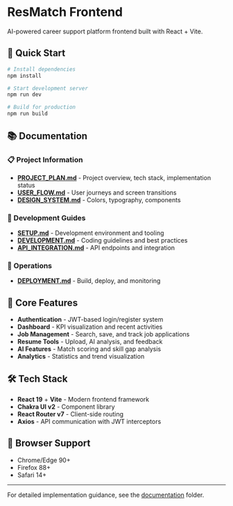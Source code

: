 # ResMatch Frontend

AI-powered career support platform frontend built with React + Vite.

## 🚀 Quick Start

```bash
# Install dependencies
npm install

# Start development server
npm run dev

# Build for production
npm run build
```

## 📚 Documentation

### 📋 Project Information

- **[PROJECT_PLAN.md](./docs/PROJECT_PLAN.md)** - Project overview, tech stack, implementation status
- **[USER_FLOW.md](./docs/USER_FLOW.md)** - User journeys and screen transitions
- **[DESIGN_SYSTEM.md](./docs/DESIGN_SYSTEM.md)** - Colors, typography, components

### 🔧 Development Guides

- **[SETUP.md](./docs/SETUP.md)** - Development environment and tooling
- **[DEVELOPMENT.md](./docs/DEVELOPMENT.md)** - Coding guidelines and best practices
- **[API_INTEGRATION.md](./docs/API_INTEGRATION.md)** - API endpoints and integration

### 🚢 Operations

- **[DEPLOYMENT.md](./docs/DEPLOYMENT.md)** - Build, deploy, and monitoring

## 🎯 Core Features

- **Authentication** - JWT-based login/register system
- **Dashboard** - KPI visualization and recent activities
- **Job Management** - Search, save, and track job applications
- **Resume Tools** - Upload, AI analysis, and feedback
- **AI Features** - Match scoring and skill gap analysis
- **Analytics** - Statistics and trend visualization

## 🛠️ Tech Stack

- **React 19** + **Vite** - Modern frontend framework
- **Chakra UI v2** - Component library
- **React Router v7** - Client-side routing
- **Axios** - API communication with JWT interceptors

## 📱 Browser Support

- Chrome/Edge 90+
- Firefox 88+
- Safari 14+

---

For detailed implementation guidance, see the [documentation](./docs/) folder.
